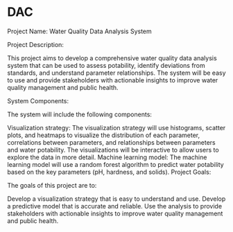 # DAC
Project Name: Water Quality Data Analysis System

Project Description:

This project aims to develop a comprehensive water quality data analysis system that can be used to assess potability, identify deviations from standards, and understand parameter relationships. The system will be easy to use and provide stakeholders with actionable insights to improve water quality management and public health.

System Components:

The system will include the following components:

Visualization strategy: The visualization strategy will use histograms, scatter plots, and heatmaps to visualize the distribution of each parameter, correlations between parameters, and relationships between parameters and water potability. The visualizations will be interactive to allow users to explore the data in more detail.
Machine learning model: The machine learning model will use a random forest algorithm to predict water potability based on the key parameters (pH, hardness, and solids).
Project Goals:

The goals of this project are to:

Develop a visualization strategy that is easy to understand and use.
Develop a predictive model that is accurate and reliable.
Use the analysis to provide stakeholders with actionable insights to improve water quality management and public health.